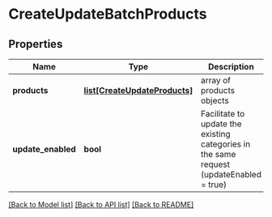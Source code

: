# CreateUpdateBatchProducts

## Properties
Name | Type | Description | Notes
------------ | ------------- | ------------- | -------------
**products** | [**list[CreateUpdateProducts]**](CreateUpdateProducts.md) | array of products objects | 
**update_enabled** | **bool** | Facilitate to update the existing categories in the same request (updateEnabled &#x3D; true) | [optional] 

[[Back to Model list]](../README.md#documentation-for-models) [[Back to API list]](../README.md#documentation-for-api-endpoints) [[Back to README]](../README.md)


